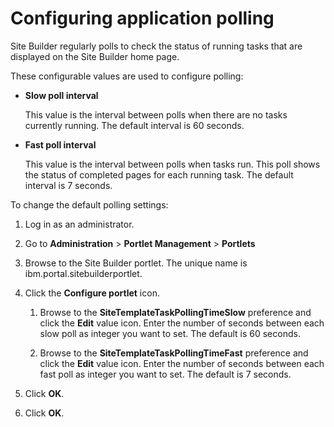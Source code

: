 # Configuring application polling

Site Builder regularly polls to check the status of running tasks that are displayed on the Site Builder home page.

These configurable values are used to configure polling:

-   **Slow poll interval**

    This value is the interval between polls when there are no tasks currently running. The default interval is 60 seconds.

-   **Fast poll interval**

    This value is the interval between polls when tasks run. This poll shows the status of completed pages for each running task. The default interval is 7 seconds.


To change the default polling settings:

1.  Log in as an administrator.

2.  Go to **Administration** \> **Portlet Management** \> **Portlets**

3.  Browse to the Site Builder portlet. The unique name is ibm.portal.sitebuilderportlet.

4.  Click the **Configure portlet** icon.

    1.  Browse to the **SiteTemplateTaskPollingTimeSlow** preference and click the **Edit** value icon. Enter the number of seconds between each slow poll as integer you want to set. The default is 60 seconds.

    2.  Browse to the **SiteTemplateTaskPollingTimeFast** preference and click the **Edit** value icon. Enter the number of seconds between each fast poll as integer you want to set. The default is 7 seconds.

5.  Click **OK**.

6.  Click **OK**.



